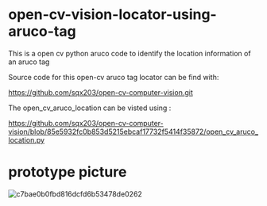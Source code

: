 # open-cv-vision-locator-using-aruco-tag
This is a open cv python aruco code to identify the location information of an aruco tag

Source code for this open-cv aruco tag locator can be find with:

https://github.com/sqx203/open-cv-computer-vision.git

The open_cv_aruco_location can be visted using : 

https://github.com/sqx203/open-cv-computer-vision/blob/85e5932fc0b853d5215ebcaf17732f5414f35872/open_cv_aruco_location.py

# prototype picture
![c7bae0b0fbd816dcfd6b53478de0262](https://user-images.githubusercontent.com/115371119/194724196-3e86af29-4c29-491f-a326-cf780c695c9f.jpg)

